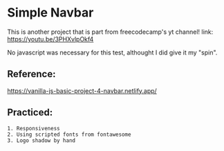 # Simple Navbar

This is another project that is part from freecodecamp's yt channel! link: https://youtu.be/3PHXvlpOkf4

No javascript was necessary for this test, althought I did give it my "spin".

## Reference:
https://vanilla-js-basic-project-4-navbar.netlify.app/

## Practiced:
    1. Responsiveness
    2. Using scripted fonts from fontawesome
    3. Logo shadow by hand